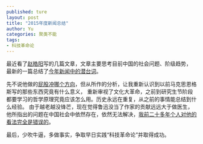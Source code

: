 ```yaml
---
published: ture
layout: post
title: "2015年度新闻总结"
author: Yu
categories: 聚类不能
tags:
- 科技革命论 
---
```


最近看了[赵皓阳](http://weibo.com/zhaohaoy?is_all=1)写的几篇文章，文章主要思考目前中国的社会问题、阶级趋势，
最新的一篇总结了[今年新闻中的潜台词](http://mp.weixin.qq.com/s?__biz=MjM5NzE2NTY0Ng==&mid=401273364&idx=1&sn=72c6b013cfda2bf021abfb9b707f0bcc#rd)。

先不说他做的[屁股冲哪个方向]("后台是哪里")，但从所作的分析，让我重新认识到以前马克思恩格斯写的那些东西究竟有什么意义，
重新审视了文化大革命，之前到研究生节阶段都要学习的哲学原理究竟应该怎么用。历史永远在重复，从之前的事情能总结到什么经验。
由于越老越没锋芒，现在觉得鲁迅没当了作家的贡献远远大于做医生，他所指出的问题在中国社会中依然存在，依然无法解决，<u>我前二十多年个人对他的看法完全是错误的</u>。

最后，少吹牛逼，多做事实，争取早日实践<q>科技革命论</q>并取得成功。
